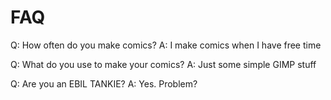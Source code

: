 # FAQ

Q: How often do you make comics?
A: I make comics when I have free time

Q: What do you use to make your comics?
A: Just some simple GIMP stuff

Q: Are you an EBIL TANKIE?
A: Yes. Problem?
